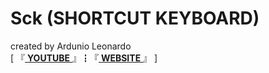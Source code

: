 # Sck (SHORTCUT KEYBOARD)
created by Ardunio Leonardo<br>
[ 『[ **YOUTUBE** ](https://www.youtube.com/watch?v=Wz_yLwDMHPM)』┇『[ **WEBSITE** ](https://mini-keyboard-7cbfa.web.app/)』 ]
